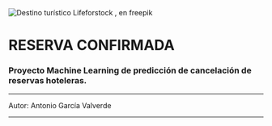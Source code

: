 <image src="/img/picture1.jpg" alt="Destino turístico">
Lifeforstock , en freepik

# RESERVA CONFIRMADA
### Proyecto Machine Learning de predicción de cancelación de reservas hoteleras.

---

Autor: Antonio García Valverde

---

